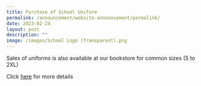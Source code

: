 ```yaml
---
title: Purchase of School Uniform
permalink: /announcement/website-announcement/permalink/
date: 2023-02-24
layout: post
description: ""
image: /images/School Logo (Transparent).png
---
```

Sales of uniforms is also available at our bookstore for common sizes (S to 2XL)

Click [here](http://stpatricks-moe-edu-sg-admin.cwp.sg/qql/slot/u144/2021/Announcements/20211007%20School%20Uniform.pdf) for more details